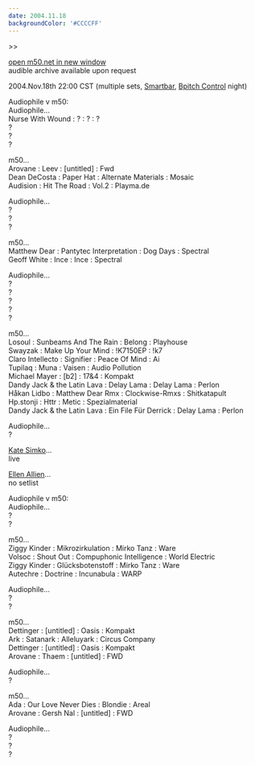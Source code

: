 ```yaml
---
date: 2004.11.18
backgroundColor: '#CCCCFF'
---
```


\>>

[open m50.net in new window  
](http://m50.net/)audible archive available upon request  

2004.Nov.18th 22:00 CST (multiple sets, [Smartbar](http://www.smartbarchicago.com/), [Bpitch Control](http://www.irq-party.com/) night)  


Audiophile v m50:  
Audiophile...  
Nurse With Wound : ? : ? : ?  
?  
?  
?  

m50...  
Arovane : Leev : \[untitled\] : Fwd  
Dean DeCosta : Paper Hat : Alternate Materials : Mosaic  
Audision : Hit The Road : Vol.2 : Playma.de  

Audiophile...  
?  
?  
?  

m50...  
Matthew Dear : Pantytec Interpretation : Dog Days : Spectral  
Geoff White : Ince : Ince : Spectral  

Audiophile...  
?  
?  
?  
?  
?  

m50...  
Losoul : Sunbeams And The Rain : Belong : Playhouse  
Swayzak : Make Up Your Mind : !K7150EP : !k7  
Claro Intellecto : Signifier : Peace Of Mind : Ai  
Tupilaq : Muna : Vaisen : Audio Pollution  
Michael Mayer : \[b2\] : 17&4 : Kompakt  
Dandy Jack & the Latin Lava : Delay Lama : Delay Lama : Perlon  
Håkan Lidbo : Matthew Dear Rmx : Clockwise-Rmxs : Shitkatapult  
Hp.stonji : Httr : Metic : Spezialmaterial  
Dandy Jack & the Latin Lava : Ein File Für Derrick : Delay Lama : Perlon  

Audiophile...  
?  

[Kate Simko](http://www.katesimko.com/)...  
live  

[Ellen Allien](http://www.ellenallien.de/)...  
no setlist  

Audiophile v m50:  
Audiophile...  
?  
?  

m50...  
Ziggy Kinder : Mikrozirkulation : Mirko Tanz : Ware  
Volsoc : Shout Out : Compuphonic Intelligence : World Electric  
Ziggy Kinder : Glücksbotenstoff : Mirko Tanz : Ware  
Autechre : Doctrine : Incunabula : WARP  

Audiophile...  
?  
?  

m50...  
Dettinger : \[untitled\] : Oasis : Kompakt  
Ark : Satanark : Alleluyark : Circus Company  
Dettinger : \[untitled\] : Oasis : Kompakt  
Arovane : Thaem : \[untitled\] : FWD  

Audiophile...  
?  

m50...  
Ada : Our Love Never Dies : Blondie : Areal  
Arovane : Gersh Nal : \[untitled\] : FWD  

Audiophile...  
?  
?  
?